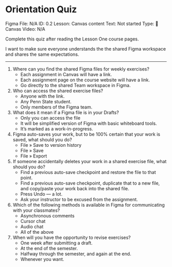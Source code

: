 # Orientation Quiz

Figma File: N/A
ID: 0.2
Lesson: Canvas content
Text: Not started
Type: 📖 Canvas
Video: N/A

Complete this quiz after reading the Lesson One course pages. 

I want to make sure everyone understands the the shared Figma workspace and shares the same expectations.

---

1. Where can you find the shared Figma files for weekly exercises?
    - Each assignment in Canvas will have a link.
    - Each assignment page on the course website will have a link.
    - Go directly to the shared Team workspace in Figma.
2. Who can access the shared exercise files?
    - Anyone with the link.
    - Any Penn State student.
    - Only members of the Figma team.
3. What does it mean if a Figma file is in your Drafts?
    - Only you can access the file
    - It will be simplified version of Figma with basic whiteboard tools.
    - It’s marked as a work-in-progress.
4. Figma auto-saves your work, but to be 100% certain that your work is saved, what should you do?
    - File » Save to version history
    - File » Save
    - File » Export
5. If someone accidentally deletes your work in a shared exercise file, what should you do?
    - Find a previous auto-save checkpoint and restore the file to that point.
    - Find a previous auto-save checkpoint, duplicate that to a new file, and copy/paste your work back into the shared file.
    - Press Undo — a lot.
    - Ask your instructor to be excused from the assignment.
6. Which of the following methods is available in Figma for communicating with your classmates?
    - Asynchronous comments
    - Cursor chat
    - Audio chat
    - All of the above
7.  When will you have the opportunity to revise exercises?
    - One week after submitting a draft.
    - At the end of the semester.
    - Halfway through the semester, and again at the end.
    - Whenever you want.